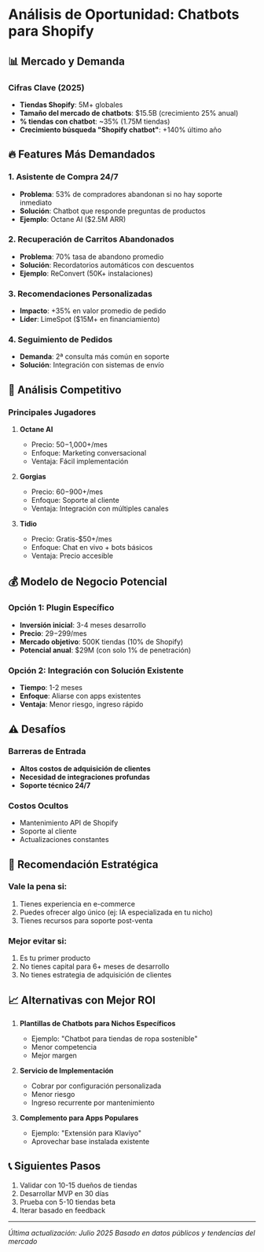 # Análisis de Oportunidad: Chatbots para Shopify

## 📊 Mercado y Demanda

### Cifras Clave (2025)
- **Tiendas Shopify**: 5M+ globales
- **Tamaño del mercado de chatbots**: $15.5B (crecimiento 25% anual)
- **% tiendas con chatbot**: ~35% (1.75M tiendas)
- **Crecimiento búsqueda "Shopify chatbot"**: +140% último año

## 🔥 Features Más Demandados

### 1. Asistente de Compra 24/7
- **Problema**: 53% de compradores abandonan si no hay soporte inmediato
- **Solución**: Chatbot que responde preguntas de productos
- **Ejemplo**: Octane AI ($2.5M ARR)

### 2. Recuperación de Carritos Abandonados
- **Problema**: 70% tasa de abandono promedio
- **Solución**: Recordatorios automáticos con descuentos
- **Ejemplo**: ReConvert (50K+ instalaciones)

### 3. Recomendaciones Personalizadas
- **Impacto**: +35% en valor promedio de pedido
- **Líder**: LimeSpot ($15M+ en financiamiento)

### 4. Seguimiento de Pedidos
- **Demanda**: 2ª consulta más común en soporte
- **Solución**: Integración con sistemas de envío

## 💼 Análisis Competitivo

### Principales Jugadores
1. **Octane AI**
   - Precio: $50-$1,000+/mes
   - Enfoque: Marketing conversacional
   - Ventaja: Fácil implementación

2. **Gorgias**
   - Precio: $60-$900+/mes
   - Enfoque: Soporte al cliente
   - Ventaja: Integración con múltiples canales

3. **Tidio**
   - Precio: Gratis-$50+/mes
   - Enfoque: Chat en vivo + bots básicos
   - Ventaja: Precio accesible

## 💰 Modelo de Negocio Potencial

### Opción 1: Plugin Específico
- **Inversión inicial**: 3-4 meses desarrollo
- **Precio**: $29-$299/mes
- **Mercado objetivo**: 500K tiendas (10% de Shopify)
- **Potencial anual**: $29M (con solo 1% de penetración)

### Opción 2: Integración con Solución Existente
- **Tiempo**: 1-2 meses
- **Enfoque**: Aliarse con apps existentes
- **Ventaja**: Menor riesgo, ingreso rápido

## ⚠️ Desafíos

### Barreras de Entrada
- **Altos costos de adquisición de clientes**
- **Necesidad de integraciones profundas**
- **Soporte técnico 24/7**

### Costos Ocultos
- Mantenimiento API de Shopify
- Soporte al cliente
- Actualizaciones constantes

## 🎯 Recomendación Estratégica

### Vale la pena si:
1. Tienes experiencia en e-commerce
2. Puedes ofrecer algo único (ej: IA especializada en tu nicho)
3. Tienes recursos para soporte post-venta

### Mejor evitar si:
1. Es tu primer producto
2. No tienes capital para 6+ meses de desarrollo
3. No tienes estrategia de adquisición de clientes

## 📈 Alternativas con Mejor ROI

1. **Plantillas de Chatbots para Nichos Específicos**
   - Ejemplo: "Chatbot para tiendas de ropa sostenible"
   - Menor competencia
   - Mejor margen

2. **Servicio de Implementación**
   - Cobrar por configuración personalizada
   - Menor riesgo
   - Ingreso recurrente por mantenimiento

3. **Complemento para Apps Populares**
   - Ejemplo: "Extensión para Klaviyo"
   - Aprovechar base instalada existente

## 📞 Siguientes Pasos

1. Validar con 10-15 dueños de tiendas
2. Desarrollar MVP en 30 días
3. Prueba con 5-10 tiendas beta
4. Iterar basado en feedback

---
*Última actualización: Julio 2025*
*Basado en datos públicos y tendencias del mercado*
